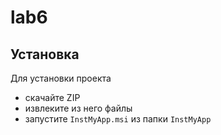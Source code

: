 ﻿# lab6
## Установка

Для установки проекта 
- скачайте ZIP 
- извлеките из него файлы
- запустите `InstMyApp.msi` из папки `InstMyApp`
